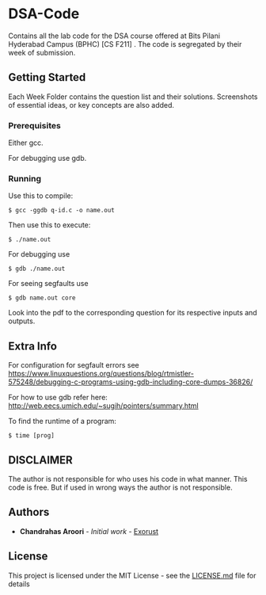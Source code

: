 # DSA-Code

Contains all the lab code for the DSA course offered at Bits Pilani Hyderabad Campus (BPHC) [CS F211] . The code is segregated by their week of submission.

## Getting Started

Each Week Folder contains the question list and their solutions. Screenshots of essential ideas, or key concepts are also added.


### Prerequisites

Either gcc.

For debugging use gdb.

### Running

Use this to compile:
```
$ gcc -ggdb q-id.c -o name.out
```

Then use this to execute:
```
$ ./name.out
```
For debugging use
```
$ gdb ./name.out
```

For seeing segfaults use
```
$ gdb name.out core
```

Look into the pdf to the corresponding question for its respective inputs and outputs.

## Extra Info

For configuration for segfault errors see https://www.linuxquestions.org/questions/blog/rtmistler-575248/debugging-c-programs-using-gdb-including-core-dumps-36826/

For how to use gdb refer here: http://web.eecs.umich.edu/~sugih/pointers/summary.html

To find the runtime of a program:
```
$ time [prog]
```

## DISCLAIMER

The author is not responsible for who uses his code in what manner. This code is free.
But if used in wrong ways the author is not responsible.

## Authors

* **Chandrahas Aroori** - *Initial work* - [Exorust](https://github.com/Exorust)

## License

This project is licensed under the MIT License - see the [LICENSE.md](LICENSE.md) file for details
